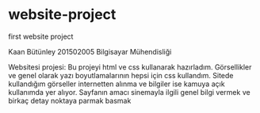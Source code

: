 # website-project
first website project

Kaan Bütünley
201502005
Bilgisayar Mühendisliği

Websitesi projesi: Bu projeyi html ve css kullanarak hazırladım. Görsellikler ve genel olarak yazı boyutlamalarının hepsi için css kullandım. Sitede kullandığım görseller internetten alınma ve bilgiler ise kamuya açık kullanımda yer alıyor. 
Sayfanın amacı sinemayla ilgili genel bilgi vermek ve birkaç detay noktaya parmak basmak
